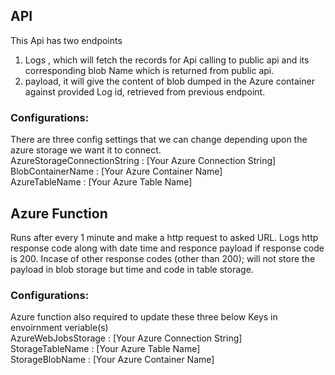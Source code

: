 ## API
This Api has two endpoints

1. Logs , which will fetch the records for Api calling to public api and its corresponding blob Name which is returned from public api.
2. payload, it will give the content of blob dumped in the Azure container against provided Log id, retrieved from previous endpoint.  
  
### Configurations:

There are three config settings that we can change depending upon the azure storage we want it to connect.  
AzureStorageConnectionString    : [Your Azure Connection String]  
  BlobContainerName             : [Your Azure Container Name]  
  AzureTableName		            : [Your Azure Table Name]
  
## Azure Function 

Runs after every 1 minute and make a http request to asked URL. Logs http response code along with date time and responce payload if response code is 200. Incase of other response codes (other than 200); will not store the payload in blob storage but time and code in table storage.
  
  
### Configurations:  
  
Azure function also required to update these three below Keys in envoirnment veriable(s)  
  AzureWebJobsStorage   : [Your Azure Connection String]  
  StorageTableName      : [Your Azure Table Name]  
  StorageBlobName       : [Your Azure Container Name]
  
